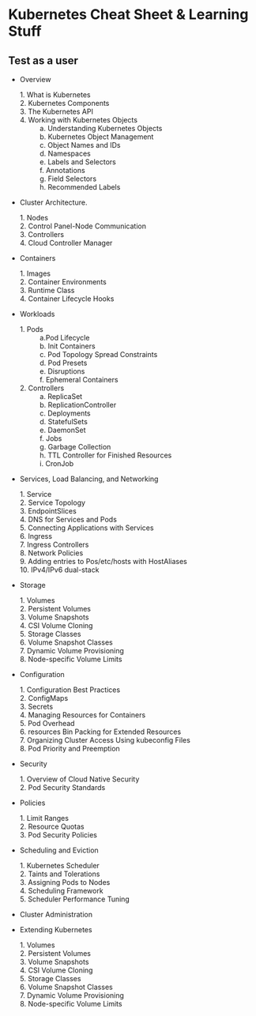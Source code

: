 <h1>Kubernetes Cheat Sheet & Learning Stuff</h1>

<h2>Test as a user</h2>
<ul>
<li>Overview</li> 
    <dl>
        <dt>1. What is Kubernetes</dt>
        <dt>2. Kubernetes Components</dt>
        <dt>3. The Kubernetes API</dt>
        <dt>4. Working with Kubernetes Objects</dt>
            <dd>a. Understanding Kubernetes Objects</dd>
            <dd>b. Kubernetes Object Management</dd>
            <dd>c. Object Names and IDs</dd>
            <dd>d. Namespaces</dd>
            <dd>e. Labels and Selectors</dd>
            <dd>f. Annotations</dd>
            <dd>g. Field Selectors</dd>
            <dd>h. Recommended Labels</dd>
    </dl>
<li>Cluster Architecture.</li>
    <dl>
     <dt>1. Nodes</dt>
     <dt>2. Control Panel-Node Communication</dt>
     <dt>3. Controllers</dt>
     <dt>4. Cloud Controller Manager</dt>
    </dl>
<li>Containers</li>
    <dl>
        <dt>1. Images</dt>
        <dt>2. Container Environments</dt>
        <dt>3. Runtime Class</dt>
        <dt>4. Container Lifecycle Hooks</dt>
    </dl>
<li>Workloads</li>
    <dl>
    <dt>1. Pods</dt>
        <dd>a.Pod Lifecycle</dd>
        <dd>b. Init Containers</dd>
        <dd>c. Pod Topology Spread Constraints</dd>
        <dd>d. Pod Presets</dd>
        <dd>e. Disruptions</dd>
        <dd>f. Ephemeral Containers</dd>
    <dt>2. Controllers</dt>
            <dd>a. ReplicaSet</dd>
            <dd>b. ReplicationController</dd>
            <dd>c. Deployments</dd>
            <dd>d. StatefulSets</dd>
            <dd>e. DaemonSet</dd>
            <dd>f. Jobs</dd>
            <dd>g. Garbage Collection</dd>
            <dd>h. TTL Controller for Finished Resources</dd>
            <dd>i. CronJob</dd>
    </dl>

<li>Services, Load Balancing, and Networking</li>
    <dl>
    <dt>1. Service</dt>
    <dt>2. Service Topology</dt>
    <dt>3. EndpointSlices</dt>
    <dt>4. DNS for Services and Pods</dt>
    <dt>5. Connecting Applications with Services</dt>
    <dt>6. Ingress</dt>
    <dt>7. Ingress Controllers</dt>
    <dt>8. Network Policies</dt>
    <dt>9. Adding entries to Pos/etc/hosts with HostAliases</dt>
    <dt>10. IPv4/IPv6 dual-stack</dt>
    </dl>
<li>Storage</li>
    <dl>
    <dt>1. Volumes</dt>
    <dt>2. Persistent Volumes</dt>
    <dt>3. Volume Snapshots</dt>
    <dt>4. CSI Volume Cloning</dt>
    <dt>5. Storage Classes</dt>
    <dt>6. Volume Snapshot Classes</dt>
    <dt>7. Dynamic Volume Provisioning</dt>
    <dt>8. Node-specific Volume Limits</dt>
    </dl>
<li>Configuration</li>
    <dl>
    <dt>1. Configuration Best Practices</dt>
    <dt>2. ConfigMaps</dt>
    <dt>3. Secrets</dt>
    <dt>4. Managing Resources for Containers</dt>
    <dt>5. Pod Overhead</dt>
    <dt>6. resources Bin Packing for Extended Resources</dt>
    <dt>7. Organizing Cluster Access Using kubeconfig Files</dt>
    <dt>8. Pod Priority and Preemption</dt>
    </dl>
<li>Security</li>
    <dl>
    <dt>1. Overview of Cloud Native Security</dt>
    <dt>2. Pod Security Standards</dt>
    </dl>
<li>Policies</li>
    <dl>
    <dt>1. Limit Ranges</dt>
    <dt>2. Resource Quotas</dt>
    <dt>3. Pod Security Policies</dt>
    </dl>
<li>Scheduling and Eviction</li>
    <dl>
    <dt>1. Kubernetes Scheduler</dt>
    <dt>2. Taints and Tolerations</dt>
    <dt>3. Assigning Pods to Nodes</dt>
    <dt>4. Scheduling Framework</dt>
    <dt>5. Scheduler Performance Tuning</dt>
    </dl>
<li>Cluster Administration</li>
<dl>
</dl>
<li>Extending Kubernetes</li>
    <dl>
    <dt>1. Volumes </dt>
    <dt>2. Persistent Volumes</dt>
    <dt>3. Volume Snapshots</dt>
    <dt>4. CSI Volume Cloning </dt>
    <dt>5. Storage Classes </dt>
    <dt>6. Volume Snapshot Classes </dt>
    <dt>7. Dynamic Volume Provisioning </dt>
    <dt>8. Node-specific Volume Limits </dt>
    </dl>



</ul>